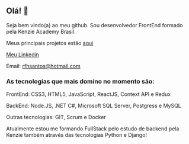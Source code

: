 ## Olá! 👋

Seja bem vindo(a) ao meu github. Sou desenvolvedor FrontEnd formado pela Kenzie Academy Brasil. 

Meus principais projetos estão [aqui](https://portfolio-ochre-beta-95.vercel.app/)

[Meu Linkedin](https://www.linkedin.com/in/rafael-francisco-halquema-dos-santos/)

Email: rfhsantos@hotmail.com

### As tecnologias que mais domino no momento são:

FrontEnd: CSS3, HTML5, JavaScript, ReactJS, Context API e Redux

BackEnd: Node.JS, .NET C#, Microsoft SQL Server, Postgress e MySQL

Outras tecnologias: GIT, Scrum e Docker 


Atualmente estou me formando FullStack pelo estudo de backend pela Kenzie também através das tecnologias Python e Django!

<!--
**rafaelfhsantos/rafaelfhsantos** is a ✨ _special_ ✨ repository because its `README.md` (this file) appears on your GitHub profile.

Here are some ideas to get you started:

- 🔭 I’m currently working on ...
- 🌱 I’m currently learning ...
- 👯 I’m looking to collaborate on ...
- 🤔 I’m looking for help with ...
- 💬 Ask me about ...
- 📫 How to reach me: ...
- 😄 Pronouns: ...
- ⚡ Fun fact: ...
-->
